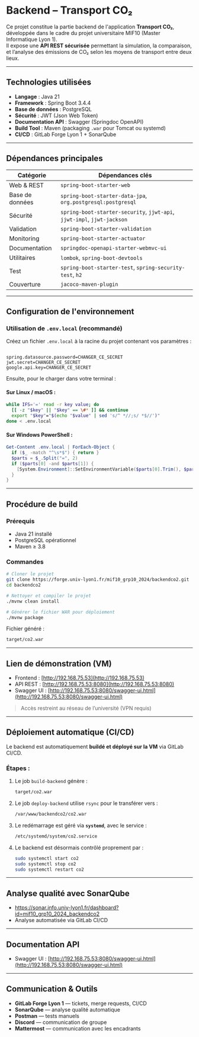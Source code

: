 #  Backend – Transport CO₂

Ce projet constitue la partie backend de l'application **Transport CO₂**, développée dans le cadre du projet universitaire MIF10 (Master Informatique Lyon 1).  
Il expose une **API REST sécurisée** permettant la simulation, la comparaison, et l’analyse des émissions de CO₂ selon les moyens de transport entre deux lieux.

---

##  Technologies utilisées

- **Langage** : Java 21  
- **Framework** : Spring Boot 3.4.4  
- **Base de données** : PostgreSQL  
- **Sécurité** : JWT (Json Web Token)  
- **Documentation API** : Swagger (Springdoc OpenAPI)  
- **Build Tool** : Maven (packaging `.war` pour Tomcat ou systemd)  
- **CI/CD** : GitLab Forge Lyon 1 + SonarQube  

---

##  Dépendances principales

| Catégorie       | Dépendances clés |
|------------------|------------------|
| Web & REST       | `spring-boot-starter-web` |
| Base de données  | `spring-boot-starter-data-jpa`, `org.postgresql:postgresql` |
| Sécurité         | `spring-boot-starter-security`, `jjwt-api`, `jjwt-impl`, `jjwt-jackson` |
| Validation       | `spring-boot-starter-validation` |
| Monitoring       | `spring-boot-starter-actuator` |
| Documentation    | `springdoc-openapi-starter-webmvc-ui` |
| Utilitaires      | `lombok`, `spring-boot-devtools` |
| Test             | `spring-boot-starter-test`, `spring-security-test`, `h2` |
| Couverture       | `jacoco-maven-plugin` |

---

##  Configuration de l'environnement

###  Utilisation de `.env.local` (recommandé)

Créez un fichier `.env.local` à la racine du projet contenant vos paramètres :

```properties

spring.datasource.password=CHANGER_CE_SECRET
jwt.secret=CHANGER_CE_SECRET
google.api.key=CHANGER_CE_SECRET

````

Ensuite, pour le charger dans votre terminal :

####  Sur Linux / macOS :

```bash
while IFS='=' read -r key value; do
  [[ -z "$key" || "$key" == \#* ]] && continue
  export "$key"="$(echo "$value" | sed 's/^ *//;s/ *$//')"
done < .env.local
```

####  Sur Windows PowerShell :

```powershell
Get-Content .env.local | ForEach-Object {
  if ($_ -match "^\s*$") { return }
  $parts = $_.Split("=", 2)
  if ($parts[0] -and $parts[1]) {
    [System.Environment]::SetEnvironmentVariable($parts[0].Trim(), $parts[1].Trim())
  }
}
```

---

##  Procédure de build

###  Prérequis

* Java 21 installé
* PostgreSQL opérationnel
* Maven ≥ 3.8

###  Commandes

```bash
# Cloner le projet
git clone https://forge.univ-lyon1.fr/mif10_grp10_2024/backendco2.git
cd backendco2

# Nettoyer et compiler le projet
./mvnw clean install

# Générer le fichier WAR pour déploiement
./mvnw package
```

Fichier généré :

```bash
target/co2.war
```

---

##  Lien de démonstration (VM)

*  Frontend : [http://192.168.75.53](http://192.168.75.53)
*  API REST : [http://192.168.75.53:8080](http://192.168.75.53:8080)
*  Swagger UI : [http://192.168.75.53:8080/swagger-ui.html](http://192.168.75.53:8080/swagger-ui.html)

>  Accès restreint au réseau de l’université (VPN requis)

---

##  Déploiement automatique (CI/CD)

Le backend est automatiquement **buildé et déployé sur la VM** via GitLab CI/CD.

### Étapes :

1. Le job `build-backend` génère :

   ```bash
   target/co2.war
   ```

2. Le job `deploy-backend` utilise `rsync` pour le transférer vers :

   ```bash
   /var/www/backendco2/co2.war
   ```

3. Le redémarrage est géré via **`systemd`**, avec le service :

   ```bash
   /etc/systemd/system/co2.service
   ```

4. Le backend est désormais contrôlé proprement par :

   ```bash
   sudo systemctl start co2
   sudo systemctl stop co2
   sudo systemctl restart co2
   ```

---

##  Analyse qualité avec SonarQube

*  https://sonar.info.univ-lyon1.fr/dashboard?id=mif10_grp10_2024_backendco2
* Analyse automatisée via GitLab CI/CD

---

##  Documentation API

* Swagger UI : [http://192.168.75.53:8080/swagger-ui.html](http://192.168.75.53:8080/swagger-ui.html)

---

##  Communication & Outils

* **GitLab Forge Lyon 1** — tickets, merge requests, CI/CD
* **SonarQube** — analyse qualité automatique
* **Postman** — tests manuels
* **Discord** — communication de groupe
* **Mattermost** — communication avec les encadrants


